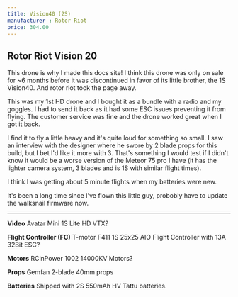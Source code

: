 ```yaml
---
title: Vision40 (2S)
manufacturer : Rotor Riot
price: 304.00
---
```


## Rotor Riot Vision 20

This drone is why I made this docs site!
I think this drone was only on sale for ~6 months before it was discontinued in favor of its little brother, the 1S Vision40. And rotor riot took the page away.

This was my 1st HD drone and I bought it as a bundle with a radio and my goggles.
I had to send it back as it had some ESC issues preventing it from flying.
The customer service was fine and the drone worked great when I got it back.

I find it to fly a little heavy and it's quite loud for something so small.
I saw an interview with the designer where he swore by 2 blade props for this build, but I bet I'd like it more with 3.
That's something I would test if I didn't know it would be a worse version of the Meteor 75 pro I have (it has the lighter camera system, 3 blades and is 1S with similar flight times).

I think I was getting about 5 minute flights when my batteries were new.

It's been a long time since I've flown this little guy, probobly have to update the walksnail firmware now.

---

**Video**
Avatar Mini 1S Lite HD VTX?

**Flight Controller (FC)**
T-motor F411 1S 25x25 AIO Flight Controller with 13A 32Bit ESC?

**Motors**
RCinPower 1002 14000KV Motors?

**Props**
Gemfan 2-blade 40mm props

**Batteries**
Shipped with 2S 550mAh HV Tattu batteries.
